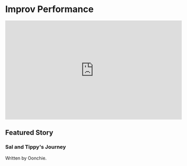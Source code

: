 # Improv Performance 

<iframe width="560" height="315" src="https://www.youtube.com/embed/uiHb6EEAYIo" title="YouTube video player" frameborder="0" allow="accelerometer; autoplay; clipboard-write; encrypted-media; gyroscope; picture-in-picture" allowfullscreen></iframe>

## Featured Story

### Sal and Tippy's Journey

Written by Oonchie.
